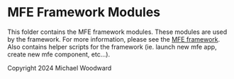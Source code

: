 # MFE Framework Modules

This folder contains the MFE framework modules. These modules are used by the framework. For more information, please see the [MFE framework](../README.md).
Also contains helper scripts for the framework (ie. launch new mfe app, create new mfe component, etc...).

Copyright 2024 Michael Woodward
